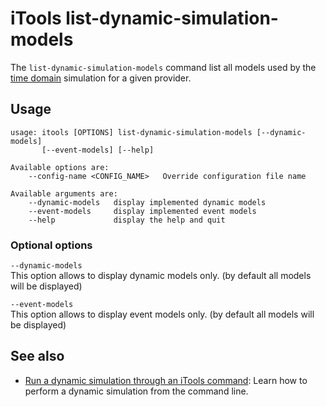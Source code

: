 # iTools list-dynamic-simulation-models

The `list-dynamic-simulation-models` command list all models used by the [time domain](../../simulation/dynamic/index.md) simulation for a given provider.

## Usage
```
usage: itools [OPTIONS] list-dynamic-simulation-models [--dynamic-models]
       [--event-models] [--help]

Available options are:
    --config-name <CONFIG_NAME>   Override configuration file name

Available arguments are:
    --dynamic-models   display implemented dynamic models
    --event-models     display implemented event models
    --help             display the help and quit

```

### Optional options

`--dynamic-models`  
This option allows to display dynamic models only. (by default all models will be displayed)

`--event-models`  
This option allows to display event models only. (by default all models will be displayed)

## See also
- [Run a dynamic simulation through an iTools command](../../user/itools/dynamic-simulation.md): Learn how to perform a dynamic simulation from the command line.